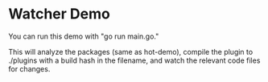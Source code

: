 # Watcher Demo

You can run this demo with "go run main.go."

This will analyze the packages (same as hot-demo), compile the plugin to
./plugins with a build hash in the filename, and watch the relevant code files
for changes.

